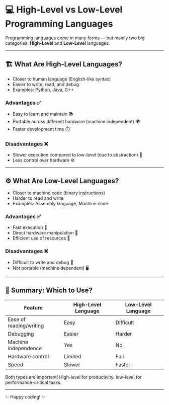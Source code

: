 # 💻 High-Level vs Low-Level Programming Languages

Programming languages come in many forms — but mainly two big categories: **High-Level** and **Low-Level** languages.

---

## 🏗️ What Are High-Level Languages?

- Closer to human language (English-like syntax)
- Easier to write, read, and debug
- Examples: Python, Java, C++

### Advantages ✅
- Easy to learn and maintain 📚
- Portable across different hardware (machine independent) 🌍
- Faster development time ⏱️

### Disadvantages ❌
- Slower execution compared to low-level (due to abstraction) 🐢
- Less control over hardware ⚙️

---

## ⚙️ What Are Low-Level Languages?

- Closer to machine code (binary instructions)
- Harder to read and write
- Examples: Assembly language, Machine code

### Advantages ✅
- Fast execution 🚀
- Direct hardware manipulation 🔧
- Efficient use of resources 💾

### Disadvantages ❌
- Difficult to write and debug 🧐
- Not portable (machine dependent) 🖥️

---

## 🎯 Summary: Which to Use?

| Feature                 | High-Level Language     | Low-Level Language    |
|-------------------------|------------------------|----------------------|
| Ease of reading/writing | Easy                   | Difficult            |
| Debugging               | Easier                 | Harder               |
| Machine independence    | Yes                    | No                   |
| Hardware control        | Limited                | Full                 |
| Speed                   | Slower                 | Faster               |

Both types are important! High-level for productivity, low-level for performance-critical tasks.

---

✨ Happy coding! ✨
